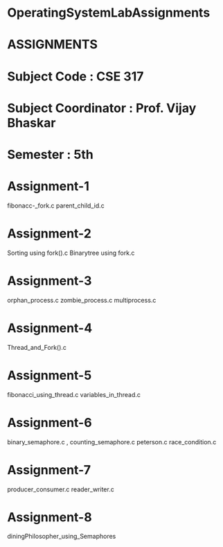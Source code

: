 # OperatingSystemLabAssignments
# ASSIGNMENTS
# Subject Code : CSE 317
# Subject Coordinator : Prof. Vijay Bhaskar
# Semester : 5th

# Assignment-1

fibonacc-_fork.c
parent_child_id.c
# Assignment-2

Sorting using fork().c
Binarytree using fork.c
# Assignment-3

orphan_process.c
zombie_process.c
multiprocess.c
# Assignment-4

Thread_and_Fork().c
# Assignment-5

fibonacci_using_thread.c
variables_in_thread.c
# Assignment-6

binary_semaphore.c , counting_semaphore.c
peterson.c
race_condition.c
# Assignment-7

producer_consumer.c
reader_writer.c
# Assignment-8

diningPhilosopher_using_Semaphores
